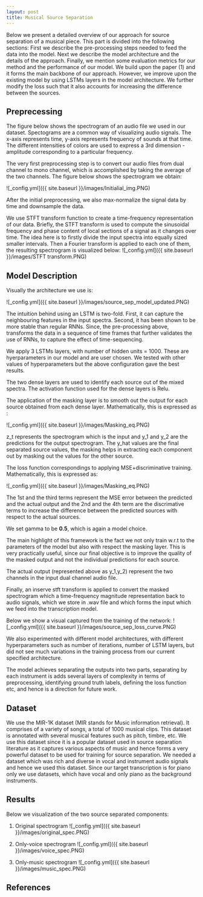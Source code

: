 ```yaml
---
layout: post
title: Musical Source Separation
---
```


Below we present a detailed overview of our approach for source separation of a musical piece. This part is divided into the following sections: First we describe the pre-processing steps needed to feed the data into the model.  Next we describe the model architecture and the details of the approach. Finally, we mention some evaluation metrics for our method and the performance of our model.
We build upon the paper (1) and it forms the main backbone of our approach. However, we improve upon the existing model by using LSTMs layers in the model architecture. We further modify the loss such that it also accounts for increasing the difference between the sources. 

## Preprecessing

The figure below shows the spectrogram of an audio file we used in our dataset.
Spectograms are a common way of visualizing audio signals. The x-axis represents time, y-axis represents frequency of sounds at that time. The different intensities of colors are used to express a 3rd dimension - amplitude corresponding to a particular frequency.

The very first preprocessing step is to convert our audio files from dual channel to mono channel, which is accomplished by taking the average of the two channels.  The figure below shows the spectrogram we obtain:

![_config.yml]({{ site.baseurl }}/images/Initialial_img.PNG)

After the initial preprocessing, we also max-normalize the signal data by time and downsample the data.

We use STFT transform function to create a time-frequency representation of our data. Briefly, the STFT transform is used to compute the sinusoidal frequency and phase content of local sections of a signal as it changes over time. The idea here is to firstly divide the input spectra into equally sized smaller intervals. Then a Fourier transform is applied to each one of them, the resulting spectrogram is visualized below:
![_config.yml]({{ site.baseurl }}/images/STFT transform.PNG)


## Model Description

Visually the architecture we use is:

![_config.yml]({{ site.baseurl }}/images/source_sep_model_updated.PNG)

The intuition behind using an LSTM is two-fold. First, it can capture the neighbouring features in the input spectra. Second, it has been shown to be more stable than regular RNNs. Since, the pre-processing above, transforms the data in a sequence of time frames that further validates the use of RNNs, to capture the effect of time-sequencing.

We apply 3 LSTMs layers, with number of hidden units = 1000. These are hyerparameters in our model and are user chosen. We tested with other values of hyperparameters but the above configuration gave the best results. 

The two dense layers are used to identify each source out of the mixed spectra. The activation function used for the dense layers is Relu. 

The application of the masking layer is to smooth out the output for each source obtained from each dense layer. Mathematically, this is expressed as : 

![_config.yml]({{ site.baseurl }}/images/Masking_eq.PNG)

 z_t represents the spectrogram which is the input and y_1 and y_2 are the predictions for the output spectrogram. The y_hat values are the final separated source values, the masking helps in extracting each component out by masking out the values for the other source.
 
 The loss function correspondings to applying MSE+discriminative training. Mathematically, this is expressed as:
 
 ![_config.yml]({{ site.baseurl }}/images/Masking_eq.PNG)
 
 The 1st and the third terms represent the MSE error between the predicted and the actual output and the 2nd and the 4th term are the discrimative terms to increase the difference between the predicted sources with respect to the actual sources.
 
 We set gamma to be **0.5**, which is again a model choice.
 
 The main highlight of this framework is the fact we not only train w.r.t to the parameters of the model but also with respect the masking layer. This is very practically useful, since our final objective is to improve the quality of the masked output and not the individual predictions for each source.
 
 The actual output (represented above as y_1,y_2) represent the two channels in the input dual channel audio file.
 
Finally, an inserve stft transform is applied to convert the masked spectrogram which a time-frequency magnitude representation back to audio signals, which we store in .wav file and which forms the input which we feed into the transcription model. 

Below we show a visual captured from the training of the network:
![_config.yml]({{ site.baseurl }}/images/source_sep_loss_curve.PNG)

We also experimented with different model architectures, with different hyperparameters such as number of iterations, number of LSTM layers, but did not see much variations in the training process from our current specified architecture.

The model achieves separating the outputs into two parts, separating by each instrument is adds several layers of complexity in terms of preprocessing, identifying ground truth labels, defining the loss function etc,  and hence is a direction for future work.


## Dataset
We use the MIR-1K dataset (MIR stands for Music information retrieval). 
It comprises of a variety of songs, a total of 1000 musical clips. This dataset is annotated with several musical features such as pitch, timbre, etc. We use this dataset since it is a popular dataset used in source separation literature as it captures various aspects of music and hence forms a very powerful dataset to be used for training for source separation. We needed a dataset which was rich and diverse in vocal and instrument audio signals and hence we used this dataset. 
Since our target transcription is for piano only we use datasets, which have vocal and only piano as the background instruments.


## Results
Below we visualization of the two source separated components:
1. Original spectrogram 
![_config.yml]({{ site.baseurl }}/images/original_spec.PNG)

2. Only-voice spectrogram
![_config.yml]({{ site.baseurl }}/images/voice_spec.PNG)

3. Only-music spectrogram
![_config.yml]({{ site.baseurl }}/images/music_spec.PNG)






## References
